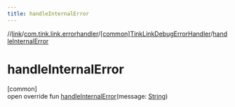 ```yaml
---
title: handleInternalError
---
```

//[link](../../../index.html)/[com.tink.link.errorhandler](../index.html)/[[common]TinkLinkDebugErrorHandler](index.html)/[handleInternalError](handle-internal-error.html)



# handleInternalError



[common]\
open override fun [handleInternalError](handle-internal-error.html)(message: [String](https://kotlinlang.org/api/latest/jvm/stdlib/kotlin/-string/index.html))




